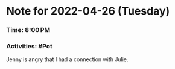# Note for 2022-04-26 (Tuesday)
### Time: 8:00 PM
### Activities: #Pot

Jenny is angry that I had a connection with Julie.
